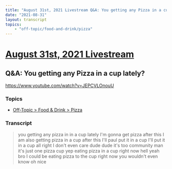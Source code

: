 ```yaml
---
title: "August 31st, 2021 Livestream Q&A: You getting any Pizza in a cup lately?"
date: "2021-08-31"
layout: transcript
topics:
    - "off-topic/food-and-drink/pizza"
---
```

# [August 31st, 2021 Livestream](../2021-08-31.md)
## Q&A: You getting any Pizza in a cup lately?
https://www.youtube.com/watch?v=JEPCVLOnouU

### Topics
* [Off-Topic > Food & Drink > Pizza](../topics/off-topic/food-and-drink/pizza.md)

### Transcript

> you getting any pizza in in a cup lately I'm gonna get pizza after this I am also getting pizza in a cup after this I'll paul put it in a cup I'll put it in a cup all right I don't even care dude dude it's too community man it's just one pizza cup yep eating pizza in a cup right now hell yeah bro I could be eating pizza to the cup right now you wouldn't even know oh nice
